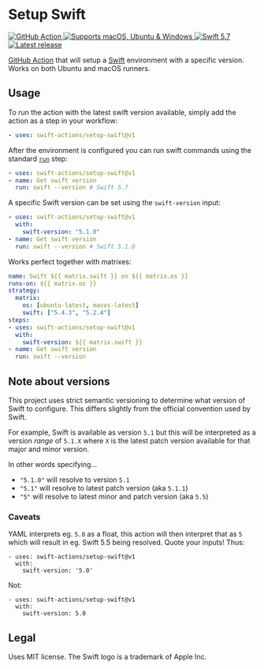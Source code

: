 # Setup Swift
<p>
  <a href="https://github.com/features/actions">
    <img src="https://img.shields.io/badge/GitHub-Action-blue?logo=github" alt="GitHub Action" />
  </a>
  <a href="https://help.github.com/en/actions/automating-your-workflow-with-github-actions/virtual-environments-for-github-hosted-runners#supported-runners-and-hardware-resources">
    <img src="https://img.shields.io/badge/platform-macOS%20%7C%20Ubuntu%20%7C%20Windows-lightgray" alt="Supports macOS, Ubuntu & Windows" />
  </a>
  <a href="https://swift.org">
    <img src="https://img.shields.io/badge/Swift-5.7-F05138?logo=swift&logoColor=white" alt="Swift 5.7" />
  </a>
  <a href="https://github.com/swift-actions/setup-swift/releases/latest">
    <img src="https://img.shields.io/github/v/release/swift-actions/setup-swift?sort=semver" alt="Latest release" />
  </a>
</p>

[GitHub Action](https://github.com/features/actions) that will setup a [Swift](https://swift.org) environment with a specific version. Works on both Ubuntu and macOS runners.

## Usage

To run the action with the latest swift version available, simply add the action as a step in your workflow:

```yaml
- uses: swift-actions/setup-swift@v1
```

After the environment is configured you can run swift commands using the standard [`run`](https://help.github.com/en/actions/automating-your-workflow-with-github-actions/workflow-syntax-for-github-actions#jobsjob_idstepsrun) step:
```yaml
- uses: swift-actions/setup-swift@v1
- name: Get swift version
  run: swift --version # Swift 5.7
```

A specific Swift version can be set using the `swift-version` input:

```yaml
- uses: swift-actions/setup-swift@v1
  with:
    swift-version: "5.1.0"
- name: Get swift version
  run: swift --version # Swift 5.1.0
```

Works perfect together with matrixes: 

```yaml
name: Swift ${{ matrix.swift }} on ${{ matrix.os }}
runs-on: ${{ matrix.os }}
strategy:
  matrix:
    os: [ubuntu-latest, macos-latest]
    swift: ["5.4.3", "5.2.4"]
steps:
- uses: swift-actions/setup-swift@v1
  with:
    swift-version: ${{ matrix.swift }}
- name: Get swift version
  run: swift --version
```

## Note about versions

This project uses strict semantic versioning to determine what version of Swift to configure. This differs slightly from the official convention used by Swift.

For example, Swift is available as version `5.1` but this will be interpreted as a version _range_ of `5.1.X` where `X` is the latest patch version available for that major and minor version.


In other words specifying...
- `"5.1.0"` will resolve to version `5.1`
- `"5.1"` will resolve to latest patch version (aka `5.1.1`)
- `"5"` will resolve to latest minor and patch version (aka `5.5`)

### Caveats

YAML interprets eg. `5.0` as a float, this action will then interpret that as `5` which will result in eg. Swift 5.5 being resolved. Quote your inputs! Thus:

```
- uses: swift-actions/setup-swift@v1
  with:
    swift-version: '5.0'
```

Not:

```
- uses: swift-actions/setup-swift@v1
  with:
    swift-version: 5.0
```

## Legal
Uses MIT license. 
The Swift logo is a trademark of Apple Inc.
